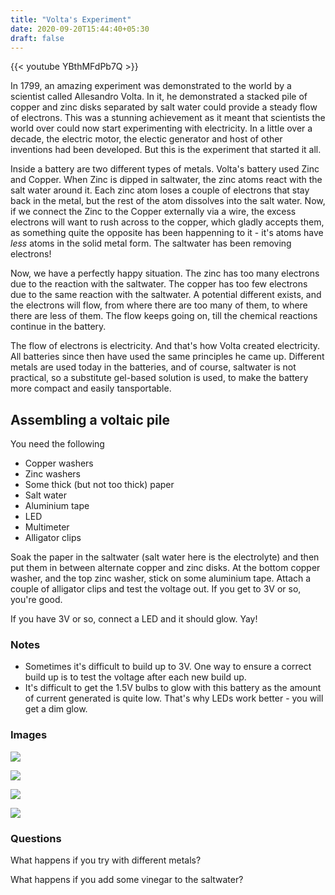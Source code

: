 ```yaml
---
title: "Volta's Experiment"
date: 2020-09-20T15:44:40+05:30
draft: false
---
```


{{< youtube YBthMFdPb7Q >}}

In 1799, an amazing experiment was demonstrated to the world by a scientist called Allesandro Volta. In it, he demonstrated a stacked pile of copper and zinc disks separated by salt water could provide a steady flow of electrons. This was a stunning achievement as it meant that scientists the world over could now start experimenting with electricity. In a little over a decade, the electric motor, the electic generator and host of other inventions had been developed. But this is the experiment that started it all. 

Inside a battery are two different types of metals. Volta's battery used Zinc and Copper. When Zinc is dipped in saltwater, the zinc atoms react with the salt water around it. Each zinc atom loses a couple of electrons that stay back in the metal, but the rest of the atom dissolves into the salt water. Now, if we connect the Zinc to the Copper externally via a wire, the excess electrons will want to rush across to the copper, which gladly accepts them, as something quite the opposite has been happenning to it - it's atoms have *less* atoms in the solid metal form. The saltwater has been removing electrons! 

Now, we have a perfectly happy situation. The zinc has too many electrons due to the reaction with the saltwater. The copper has too few electrons due to the same reaction with the saltwater. A potential different exists, and the electrons will flow, from where there are too many of them, to where there are less of them. The flow keeps going on, till the chemical reactions continue in the battery. 

The flow of electrons is electricity. And that's how Volta created electricity. All batteries since then have used the same principles he came up. Different metals are used today in the batteries, and of course, saltwater is not practical, so a substitute gel-based solution is used, to make the battery more compact and easily tansportable. 

## Assembling a voltaic pile

You need the following

- Copper washers
- Zinc washers
- Some thick (but not too thick) paper
- Salt water 
- Aluminium tape
- LED
- Multimeter
- Alligator clips

Soak the paper in the saltwater (salt water here is the electrolyte) and then put them in between alternate copper and zinc disks. At the bottom copper washer, and the top zinc washer, stick on some aluminium tape. Attach a couple of alligator clips and test the voltage out. If you get to 3V or so, you're good.  

If you have 3V or so, connect a LED and it should glow. Yay!

### Notes

- Sometimes it's difficult to build up to 3V. One way to ensure a correct build up is to test the voltage after each new build up.
- It's difficult to get the 1.5V bulbs to glow with this battery as the amount of current generated is quite low. That's why LEDs work better - you will get a dim glow.

### Images

![](/images/volta/IMG_1971.jpg)

![](/images/volta/IMG_5989.jpg)

![](/images/volta/IMG_5993.jpg)

![](/images/volta/IMG_5997.jpg)


### Questions

What happens if you try with different metals?

What happens if you add some vinegar to the saltwater? 


